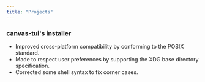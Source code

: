 ```yaml
---
title: "Projects"
---
```

### [canvas-tui][]'s installer ###
- Improved cross-platform compatibility by conforming to the POSIX
  standard.
- Made to respect user preferences by supporting the XDG base directory
  specification.
- Corrected some shell syntax to fix corner cases.

[canvas-tui]: https://github.com/GideonWolfe/canvas-tui/
